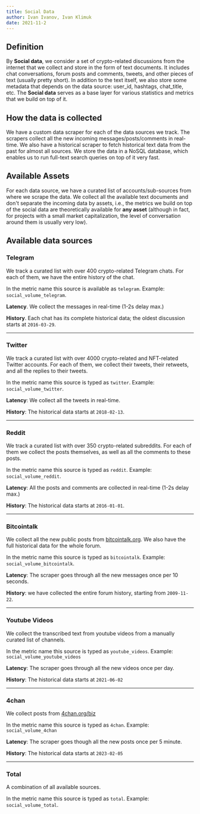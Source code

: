 ```yaml
---
title: Social Data
author: Ivan Ivanov, Ivan Klimuk
date: 2021-11-2
---
```


## Definition

By **Social data**, we consider a set of crypto-related discussions from the
internet that we collect and store in the form of text documents. It includes
chat conversations, forum posts and comments, tweets, and other pieces of text
(usually pretty short). In addition to the text itself, we also store some
metadata that depends on the data source: user_id, hashtags, chat_title, etc.
The **Social data** serves as a base layer for various statistics and metrics
that we build on top of it.

## How the data is collected
We have a custom data scraper for each of the data sources we track. The
scrapers collect all the new incoming messages/posts/comments in real-time. We
also have a historical scraper to fetch historical text data from the past for
almost all sources. We store the data in a NoSQL database, which enables us to
run full-text search queries on top of it very fast.

## Available Assets

For each data source, we have a curated list of accounts/sub-sources from where
we scrape the data. We collect all the available text documents and don't
separate the incoming data by assets, i.e., the metrics we build on top of the
social data are theoretically available for **any asset** (although in fact, for
projects with a small market capitalization, the level of conversation around
them is usually very low).

## Available data sources

### Telegram

We track a curated list with over 400 crypto-related Telegram chats. For each
of them, we have the entire history of the chat.

In the metric name this source is available as `telegram`. Example: `social_volume_telegram`.

**Latency**. We collect the messages in real-time (1-2s delay max.)

**History**. Each chat has its complete historical data; the oldest discussion starts
at `2016-03-29`.

---

### Twitter

We track a curated list with over 4000 crypto-related and NFT-related Twitter accounts. For
each of them, we collect their tweets, their retweets, and all the replies to
their tweets.

In the metric name this source is typed as `twitter`. Example: `social_volume_twitter`.

**Latency**: We collect all the tweets in real-time. 

**History**: The historical data starts at `2018-02-13`.

---

### Reddit

We track a curated list with over 350 crypto-related subreddits. For each of
them we collect the posts themselves, as well as all the comments to these
posts.

In the metric name this source is typed as `reddit`. Example: `social_volume_reddit`.

**Latency**: All the posts and comments are collected in real-time (1-2s delay
max.)

**History**: The historical data starts at `2016-01-01`.

---

### Bitcointalk

We collect all the new public posts from
[bitcointalk.org](https://bitcointalk.org). We also have the full historical
data for the whole forum.

In the metric name this source is typed as `bitcointalk`. Example: `social_volume_bitcointalk`.

**Latency**: The scraper goes through all the new messages once per 10 seconds.

**History**: we have collected the entire forum history, starting from
`2009-11-22`.

---

### Youtube Videos

We collect the transcribed text from youtube videos from a manually curated list of channels.

In the metric name this source is typed as `youtube_videos`. Example: `social_volume_youtube_videos`

**Latency**: The scraper goes through all the new videos once per day.

**History**: The historical data starts at `2021-06-02`

---

### 4chan

We collect posts from [4chan.org/biz](https://boards.4chan.org/biz/)

In the metric name this source is typed as `4chan`. Example:
`social_volume_4chan`

**Latency**: The scraper goes though all the new posts once per 5 minute.

**History**: The historical data starts at `2023-02-05`

---

### Total

A combination of all available sources.

In the metric name this source is typed as `total`. Example: `social_volume_total`.

